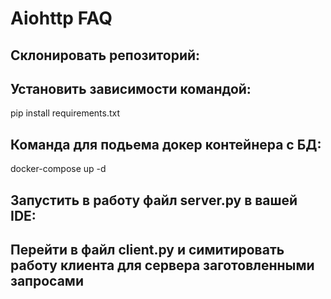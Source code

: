 # Aiohttp FAQ
## Склонировать репозиторий:
## Установить зависимости командой:
pip install requirements.txt

## Команда для подьема докер контейнера с БД:
docker-compose up -d

## Запустить в работу файл server.py в вашей IDE:

## Перейти в файл client.py и симитировать работу клиента для сервера заготовленными запросами